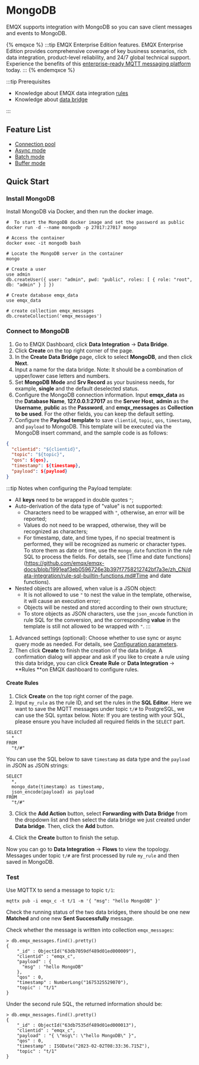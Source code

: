 # MongoDB

EMQX supports integration with MongoDB so you can save client messages and events to MongoDB.

{% emqxce %}
:::tip
EMQX Enterprise Edition features. EMQX Enterprise Edition provides comprehensive coverage of key business scenarios, rich data integration, product-level reliability, and 24/7 global technical support. Experience the benefits of this [enterprise-ready MQTT messaging platform](https://www.emqx.com/en/try?product=enterprise) today.
:::
{% endemqxce %}

:::tip Prerequisites

- Knowledge about EMQX data integration [rules](./rules.md)
- Knowledge about [data bridge](./data-bridges.md)

:::

## Feature List

- [Connection pool](./data-bridges.md#连接池)
- [Async mode](./data-bridges.md#异步请求模式)
- [Batch mode](./data-bridges.md#批量模式)
- [Buffer mode](./data-bridges.md#缓存队列)

## Quick Start

### Install MongoDB

Install MongoDB via Docker, and then run the docker image. 

```
#  To start the MongoDB docker image and set the password as public
docker run -d --name mongodb -p 27017:27017 mongo

# Access the container
docker exec -it mongodb bash

# Locate the MongoDB server in the container
mongo

# Create a user
use admin
db.createUser({ user: "admin", pwd: "public", roles: [ { role: "root", db: "admin" } ] })

# Create database emqx_data
use emqx_data

# create collection emqx_messages
db.createCollection('emqx_messages')
```

### Connect to MongoDB

1. Go to EMQX Dashboard, click **Data Integration** -> **Data Bridge**.
2. Click **Create** on the top right corner of the page.
3. In the **Create Data Bridge** page, click to select **MongoDB**, and then click **Next**.
4. Input a name for the data bridge. Note: It should be a combination of upper/lower case letters and numbers.
5. Set **MongoDB Mode**  and **Srv Record** as your business needs, for example, **single** and the default deselected status. 
6. Configure the MongoDB connection information. Input **emqx_data** as the **Database Name**, **127.0.0.1:27017** as the **Server Host**, **admin** as the **Username**, **public** as the **Password**, and **emqx_messages** as **Collection to be used**. For the other fields, you can keep the default setting. 
7. Configure the **Payload template** to save `clientid`, `topic`, `qos`,  `timestamp`, and `payload` to MongoDB. This template will be executed via the MongoDB insert command, and the sample code is as follows:

```json
{
  "clientid": "${clientid}",
  "topic": "${topic}",
  "qos": ${qos},
  "timestamp": ${timestamp},
  "payload": ${payload}
}
```

:::tip Notes when configuring the Payload template:

- All **keys** need to be wrapped in double quotes `"`;
- Auto-derivation of the data type of "value" is not supported:
  - Characters need to be wrapped with `"`, otherwise, an error will be reported;
  - Values do not need to be wrapped, otherwise, they will be recognized as characters;
  - For timestamp, date, and time types, if no special treatment is performed, they will be recognized as numeric or character types. To store them as date or time, use the `mongo_date` function in the rule SQL to process the fields. For details, see [Time and date functions](https://github.com/emqx/emqx-docs/blob/1991eaf3eb0596726e3b397f7758212742bf7a3e/zh_CN/data-integration/rule-sql-builtin-functions.md#Time and date functions). 
-  Nested objects are allowed, when value is a JSON object:
    - It is not allowed to use `"` to nest the value in the template, otherwise, it will cause an execution error;
    - Objects will be nested and stored according to their own structure;
    - To store objects as JSON characters, use the `json_encode` function in rule SQL for the conversion, and the corresponding **value** in the template is still not allowed to be wrapped with `"`. 
    :::

1. Advanced settings (optional):  Choose whether to use sync or async query mode as needed. For details, see [Configuration parameters](#Configuration).
2. Then click **Create** to finish the creation of the data bridge. A confirmation dialog will appear and ask if you like to create a rule using this data bridge, you can click **Create Rule** or **Data Integration** -> **Rules **on EMQX dashboard to configure rules.

#### Create Rules

1. Click **Create** on the top right corner of the page.
2. Input `my_rule` as the rule ID, and set the rules in the **SQL Editor**. Here we want to save the MQTT messages under topic `t/#`  to PostgreSQL, we can use the SQL syntax below. Note: If you are testing with your SQL, please ensure you have included all required fields in the `SELECT` part. 

```
SELECT
  *
FROM
  "t/#"
```

You can use the SQL below to save `timestamp` as data type and the `payload`  in JSON as JSON strings:

```
SELECT
  *,
  mongo_date(timestamp) as timestamp,
  json_encode(payload) as payload
FROM
  "t/#"
```

3. Click the **Add Action** button, select **Forwarding with Data Bridge** from the dropdown list and then select the data bridge we just created under **Data bridge**. Then, click the **Add** button. 

4. Click the **Create** button to finish the setup. 

Now you can go to **Data Integration** -> **Flows** to view the topology. Messages under topic `t/#` are first processed by rule  `my_rule`  and then saved in MongoDB. 

### Test

Use MQTTX  to send a message to topic  `t/1`:

```
mqttx pub -i emqx_c -t t/1 -m '{ "msg": "hello MongoDB" }'
```

Check the running status of the two data bridges, there should be one new **Matched** and one new **Sent Successfully** message.

Check whether the message is written into collection `emqx_messages`:

```
> db.emqx_messages.find().pretty()
{
    "_id" : ObjectId("63db7059df489d01ed000009"),
    "clientid" : "emqx_c",
    "payload" : {
      "msg" : "hello MongoDB"
    },
    "qos" : 0,
    "timestamp" : NumberLong("1675325529070"),
    "topic" : "t/1"
}
```

Under the second rule SQL, the returned information should be: 

```
> db.emqx_messages.find().pretty()
{
    "_id" : ObjectId("63db7535df489d01ed000013"),
    "clientid" : "emqx_c",
    "payload" : "{ \"msg\": \"hello MongoDB\" }",
    "qos" : 0,
    "timestamp" : ISODate("2023-02-02T08:33:36.715Z"),
    "topic" : "t/1"
}
```
